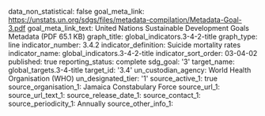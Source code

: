 data_non_statistical: false
goal_meta_link: https://unstats.un.org/sdgs/files/metadata-compilation/Metadata-Goal-3.pdf
goal_meta_link_text: United Nations Sustainable Development Goals Metadata (PDF 65.1
  KB)
graph_title: global_indicators.3-4-2-title
graph_type: line
indicator_number: 3.4.2
indicator_definition: Suicide mortality rates
indicator_name: global_indicators.3-4-2-title
indicator_sort_order: 03-04-02
published: true
reporting_status: complete
sdg_goal: '3'
target_name: global_targets.3-4-title
target_id: '3.4'
un_custodian_agency: World Health Organisation (WHO)
un_designated_tier: '1'
source_active_1: true
source_organisation_1:  Jamaica Constabulary Force
source_url_1: 
source_url_text_1: 
source_release_date_1: 
source_contact_1: 
source_periodicity_1: Annually
source_other_info_1: 